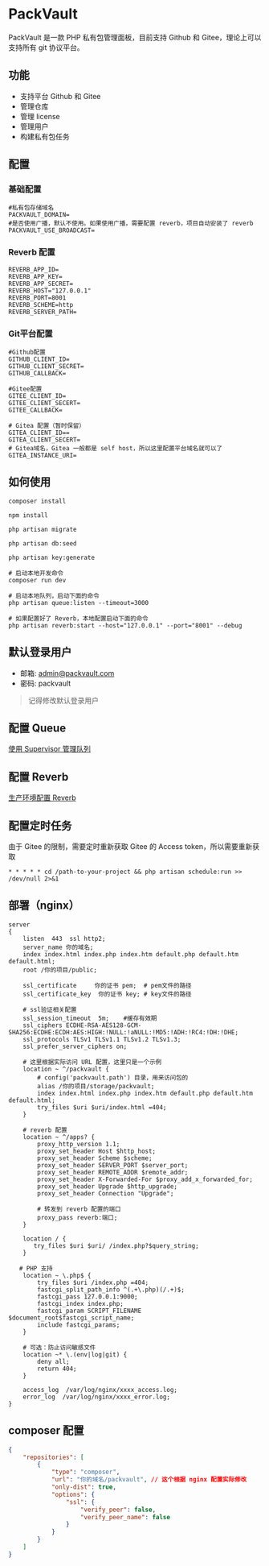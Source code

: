 # PackVault
PackVault 是一款 PHP 私有包管理面板，目前支持 Github 和 Gitee，理论上可以支持所有 git 协议平台。

## 功能
- 支持平台 Github 和 Gitee
- 管理仓库
- 管理 license
- 管理用户
- 构建私有包任务

## 配置
### 基础配置
```dotenv
#私有包存储域名
PACKVAULT_DOMAIN=
#是否使用广播，默认不使用。如果使用广播，需要配置 reverb，项目自动安装了 reverb
PACKVAULT_USE_BROADCAST=
```

### Reverb 配置
```dotenv
REVERB_APP_ID=
REVERB_APP_KEY=
REVERB_APP_SECRET=
REVERB_HOST="127.0.0.1"
REVERB_PORT=8001
REVERB_SCHEME=http
REVERB_SERVER_PATH=
```

### Git平台配置
```dotenv
#Github配置
GITHUB_CLIENT_ID=
GITHUB_CLIENT_SECRET=
GITHUB_CALLBACK=

#Gitee配置
GITEE_CLIENT_ID=
GITEE_CLIENT_SECERT=
GITEE_CALLBACK=

# Gitea 配置（暂时保留）
GITEA_CLIENT_ID==
GITEA_CLIENT_SECERT=
# Gitea域名，Gitea 一般都是 self host，所以这里配置平台域名就可以了
GITEA_INSTANCE_URI=
```


## 如何使用

```shell
composer install

npm install

php artisan migrate

php artisan db:seed

php artisan key:generate

# 启动本地开发命令
composer run dev

# 启动本地队列，启动下面的命令
php artisan queue:listen --timeout=3000

# 如果配置好了 Reverb，本地配置启动下面的命令
php artisan reverb:start --host="127.0.0.1" --port="8001" --debug

```

## 默认登录用户
- 邮箱: admin@packvault.com
- 密码: packvault

> 记得修改默认登录用户

## 配置 Queue
[使用 Supervisor 管理队列](https://laravel-docs.catchadmin.com/docs/11/digging-deeper/queues#supervisor-%E9%85%8D%E7%BD%AE)

## 配置 Reverb
[生产环境配置 Reverb](https://laravel-docs.catchadmin.com/docs/11/packages/reverb#%E5%9C%A8%E7%94%9F%E4%BA%A7%E7%8E%AF%E5%A2%83%E4%B8%AD%E8%BF%90%E8%A1%8C-reverb)

## 配置定时任务
由于 Gitee 的限制，需要定时重新获取 Gitee 的 Access token，所以需要重新获取
```shell
* * * * * cd /path-to-your-project && php artisan schedule:run >> /dev/null 2>&1
```
## 部署（nginx）
```
server
{
    listen  443  ssl http2;
    server_name 你的域名;
    index index.html index.php index.htm default.php default.htm default.html;
    root /你的项目/public;
    
    ssl_certificate     你的证书 pem;  # pem文件的路径
    ssl_certificate_key  你的证书 key; # key文件的路径
    
    # ssl验证相关配置
    ssl_session_timeout  5m;    #缓存有效期
    ssl_ciphers ECDHE-RSA-AES128-GCM-SHA256:ECDHE:ECDH:AES:HIGH:!NULL:!aNULL:!MD5:!ADH:!RC4:!DH:!DHE;
    ssl_protocols TLSv1 TLSv1.1 TLSv1.2 TLSv1.3;
    ssl_prefer_server_ciphers on;

    # 这里根据实际访问 URL 配置，这里只是一个示例
    location ~ ^/packvault {
        # config('packvault.path') 目录，用来访问包的
        alias /你的项目/storage/packvault;
        index index.html index.php index.htm default.php default.htm default.html;
        try_files $uri $uri/index.html =404;
    }

    # reverb 配置
    location ~ ^/apps? {
        proxy_http_version 1.1;
        proxy_set_header Host $http_host;
        proxy_set_header Scheme $scheme;
        proxy_set_header SERVER_PORT $server_port;
        proxy_set_header REMOTE_ADDR $remote_addr;
        proxy_set_header X-Forwarded-For $proxy_add_x_forwarded_for;
        proxy_set_header Upgrade $http_upgrade;
        proxy_set_header Connection "Upgrade";

        # 转发到 reverb 配置的端口
        proxy_pass reverb:端口;
    }

    location / {
       try_files $uri $uri/ /index.php?$query_string;
    }

   # PHP 支持
    location ~ \.php$ {
        try_files $uri /index.php =404;
        fastcgi_split_path_info ^(.+\.php)(/.+)$;
        fastcgi_pass 127.0.0.1:9000;
        fastcgi_index index.php;
        fastcgi_param SCRIPT_FILENAME $document_root$fastcgi_script_name;
        include fastcgi_params;
    }	

    # 可选：防止访问敏感文件
    location ~* \.(env|log|git) {
        deny all;
        return 404;
    }

    access_log  /var/log/nginx/xxxx_access.log;
    error_log  /var/log/nginx/xxxx_error.log;
}
```

## composer 配置
```json
{
    "repositories": [
        {
            "type": "composer",
            "url": "你的域名/packvault", // 这个根据 nginx 配置实际修改
            "only-dist": true,
            "options": {
                "ssl": {
                    "verify_peer": false,
                    "verify_peer_name": false
                }
            }
        }
    ]
}
```
